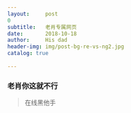 ```yaml
---
layout:     post
0
subtitle:   老肖专属网页
date:       2018-10-18
author:     His dad
header-img: img/post-bg-re-vs-ng2.jpg
catalog: true
    
---
```


### 老肖你这就不行

>在线黑他手